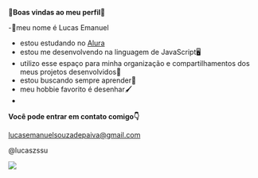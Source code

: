 **💬Boas vindas ao meu perfil👋**

-💬meu nome é Lucas Emanuel

- estou estudando no [Alura](https://www.alura.com.br)
- estou me desenvolvendo na linguagem de JavaScript🖥
- utilizo esse espaço para minha organização e compartilhamentos dos meus projetos desenvolvidos📎
- estou buscando sempre aprender📖
- meu hobbie favorito é desenhar🖌
- 
**Você pode entrar em contato comigo👇**

 lucasemanuelsouzadepaiva@gmail.com
 
 @lucaszssu

![](https://tenor.com/pt-BR/view/plink-cat-blink-blink-gif-4703038199058402686)
 

